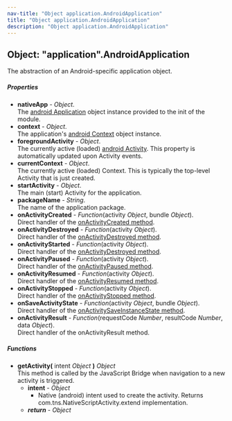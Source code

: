 ```yaml
---
nav-title: "Object application.AndroidApplication"
title: "Object application.AndroidApplication"
description: "Object application.AndroidApplication"
---
```

## Object: "application".AndroidApplication  
The abstraction of an Android-specific application object.

##### Properties
 - **nativeApp** - _Object_.    
  The [android Application](http://developer.android.com/reference/android/app/Application.html) object instance provided to the init of the module.
 - **context** - _Object_.    
  The application's [android Context](http://developer.android.com/reference/android/content/Context.html) object instance.
 - **foregroundActivity** - _Object_.    
  The currently active (loaded) [android Activity](http://developer.android.com/reference/android/app/Activity.html). This property is automatically updated upon Activity events.
 - **currentContext** - _Object_.    
  The currently active (loaded) Context. This is typically the top-level Activity that is just created.
 - **startActivity** - _Object_.    
  The main (start) Activity for the application.
 - **packageName** - _String_.    
  The name of the application package.
 - **onActivityCreated** - _Function_(activity _Object_, bundle _Object_).    
  Direct handler of the [onActivityCreated method](http://developer.android.com/reference/android/app/Application.ActivityLifecycleCallbacks.html).
 - **onActivityDestroyed** - _Function_(activity _Object_).    
  Direct handler of the [onActivityDestroyed method](http://developer.android.com/reference/android/app/Application.ActivityLifecycleCallbacks.html).
 - **onActivityStarted** - _Function_(activity _Object_).    
  Direct handler of the [onActivityDestroyed method](http://developer.android.com/reference/android/app/Application.ActivityLifecycleCallbacks.html).
 - **onActivityPaused** - _Function_(activity _Object_).    
  Direct handler of the [onActivityPaused method](http://developer.android.com/reference/android/app/Application.ActivityLifecycleCallbacks.html).
 - **onActivityResumed** - _Function_(activity _Object_).    
  Direct handler of the [onActivityResumed method](http://developer.android.com/reference/android/app/Application.ActivityLifecycleCallbacks.html).
 - **onActivityStopped** - _Function_(activity _Object_).    
  Direct handler of the [onActivityStopped method](http://developer.android.com/reference/android/app/Application.ActivityLifecycleCallbacks.html).
 - **onSaveActivityState** - _Function_(activity _Object_, bundle _Object_).    
  Direct handler of the [onActivitySaveInstanceState method](http://developer.android.com/reference/android/app/Application.ActivityLifecycleCallbacks.html).
 - **onActivityResult** - _Function_(requestCode _Number_, resultCode _Number_, data _Object_).    
  Direct handler of the onActivityResult method.

##### Functions
 - **getActivity(** intent _Object_ **)** _Object_  
     This method is called by the JavaScript Bridge when navigation to a new activity is triggered.
   - **intent** - _Object_  
     - Native (android) intent used to create the activity.
Returns com.tns.NativeScriptActivity.extend implementation.
   - _**return**_ - _Object_